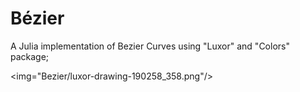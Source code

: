 # Bézier

A Julia implementation of Bezier Curves using "Luxor" and "Colors" package;

<img="Bezier/luxor-drawing-190258_358.png"/>      
